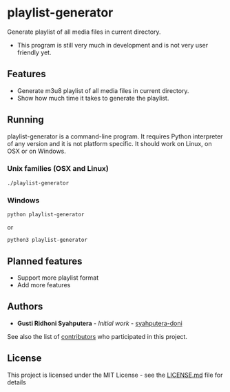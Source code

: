 # playlist-generator

Generate playlist of all media files in current directory.

* This program is still very much in development and is not very user friendly yet.

## Features

* Generate m3u8 playlist of all media files in current directory.
* Show how much time it takes to generate the playlist.

## Running
playlist-generator is a command-line program. It requires Python interpreter of any version and it is not platform specific. It should work on Linux, on OSX or on Windows.

### Unix families (OSX and Linux)

	./playlist-generator

### Windows

	python playlist-generator

or

	python3 playlist-generator

## Planned features

* Support more playlist format
* Add more features

## Authors

* **Gusti Ridhoni Syahputera** - *Initial work* - [syahputera-doni](https://github.com/syahputera-doni)

See also the list of [contributors](https://github.com/your/project/contributors) who participated in this project.

## License

This project is licensed under the MIT License - see the [LICENSE.md](LICENSE.md) file for details

